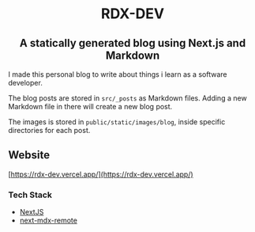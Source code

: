 <h1 align='center'>RDX-DEV</h1>
<h2 align='center'>A statically generated blog using Next.js and Markdown</h2>

I made this personal blog to write about things i learn as a software developer.

The blog posts are stored in `src/_posts` as Markdown files. Adding a new Markdown file in there will create a new blog post.

The images is stored in `public/static/images/blog`, inside specific directories for each post.

## Website

[https://rdx-dev.vercel.app/](https://rdx-dev.vercel.app/)


### Tech Stack

- [NextJS](https://nextjs.org/)
- [next-mdx-remote](https://www.npmjs.com/package/next-mdx-remote)


